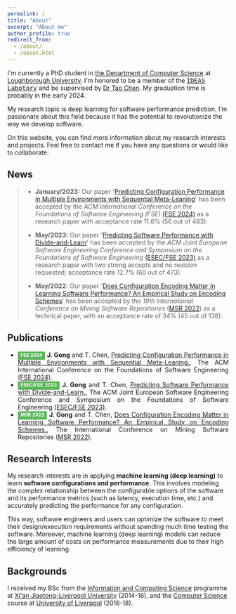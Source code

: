 ```yaml
---
permalink: /
title: "About"
excerpt: "About me"
author_profile: true
redirect_from: 
  - /about/
  - /about.html
---
```


I'm currently a PhD student in [the Department of Computer Science](https://www.lboro.ac.uk/departments/compsci/) 
at [Loughborough University](https://www.lboro.ac.uk/). I'm honored to be a member of the [<kbd>IDEAS Labotory</kbd>](https://ideas-labo.github.io/)
and be supervised by [Dr Tao Chen](https://scholar.google.co.uk/citations?user=K4teyvoAAAAJ&hl=en). My graduation time is probably in the early 2024.

My research topic is deep learning for software performance prediction. 
I’m passionate about this field because it has the potential to revolutionize the way we develop software. 

On this website, you can find more information about my research interests and projects. 
Feel free to contact me if you have any questions or would like to collaborate.

## News
>* **January/2023:** Our paper '[Predicting Configuration Performance in Multiple Environments with Sequential Meta-Leaning](https://arxiv.org/pdf/2306.06651)' has been accepted by the *ACM International Conference on the Foundations of Software Engineering (FSE)* [(FSE 2024)](https://conf.researchr.org/home/fse-2024) as a research paper with acceptance rate 11.6% (56 out of 483). 
>
>
>* **May/2023:** Our paper '[Predicting Software Performance with Divide-and-Learn](https://arxiv.org/pdf/2306.06651)' has been accepted by the *ACM Joint European Software Engineering Conference and Symposium on the Foundations of Software Engineering* [(ESEC/FSE 2023)](https://2023.esec-fse.org/) as a research paper with two strong accepts and no revision requested; acceptance rate 12.7% (60 out of 473). 
>
>
>* **May/2022:** Our paper '[Does Configuration Encoding Matter in Learning Software Performance? An Empirical Study on Encoding Schemes](https://arxiv.org/abs/2203.15988)' 
has been accepted by the *19th International Conference on Mining Software Repositories* ([MSR 2022](https://conf.researchr.org/details/msr-2022/msr-2022-technical-papers/1/Does-Configuration-Encoding-Matter-in-Learning-Software-Performance-An-Empirical-Stu)) 
as a technical paper, with an acceptance rate of 34% (45 out of 138).

## Publications
* <div style="text-align: justify"><span style="background-color:#5cb85c;display: inline;padding: .2em .6em .3em;font-size: 75%;font-weight: bold;line-height: 1;color: #ffffff;text-align: center;white-space: nowrap;vertical-align: baseline;border-radius: .25em;">FSE 2024</span>  <b>J. Gong</b> and T. Chen, <a href="https://arxiv.org/pdf/2306.06651">Predicting Configuration Performance in Multiple Environments with Sequential Meta-Leaning.</a>, The ACM International Conference on the Foundations of Software Engineering <a href="https://conf.researchr.org/home/fse-2024">(FSE 2024)</a>. </div>

* <div style="text-align: justify"><span style="background-color:#5cb85c;display: inline;padding: .2em .6em .3em;font-size: 75%;font-weight: bold;line-height: 1;color: #ffffff;text-align: center;white-space: nowrap;vertical-align: baseline;border-radius: .25em;">ESEC/FSE 2023</span>  <b>J. Gong</b> and T. Chen, <a href="https://arxiv.org/pdf/2306.06651">Predicting Software Performance with Divide-and-Learn.</a>, The ACM Joint European Software Engineering Conference and Symposium on the Foundations of Software Engineering <a href="https://2023.esec-fse.org/">(ESEC/FSE 2023)</a>. </div>

* <div style="text-align: justify"><span style="background-color:#5cb85c;display: inline;padding: .2em .6em .3em;font-size: 75%;font-weight: bold;line-height: 1;color: #ffffff;text-align: center;white-space: nowrap;vertical-align: baseline;border-radius: .25em;">MSR 2022</span>  <b>J. Gong</b> and T. Chen, <a href="https://arxiv.org/abs/2203.15988">Does Configuration Encoding Matter in Learning Software Performance? An Empirical Study on Encoding Schemes.</a>, The International Conference on Mining Software Repositories <a href="https://conf.researchr.org/details/msr-2022/msr-2022-technical-papers/1/Does-Configuration-Encoding-Matter-in-Learning-Software-Performance-An-Empirical-Stu">(MSR 2022)</a>. </div>


## Research Interests
My research interests are in applying **machine learning (deep learning)** to learn **software configurations and performance**. 
This involves modeling the complex relationship between the configurable options of the software and its performance metrics (such as latency, execution time, etc.) 
and accurately predicting the performance for any configuration. 

This way, software engineers and users can optimize the software to meet their design/execution requirements without spending much time testing the software. 
Moreover, machine learning (deep learning) models can reduce the large amount of costs on performance measurements due to their high efficiency of learning.

## Backgrounds
I received my BSc from the [Information and Computing Science](https://www.xjtlu.edu.cn/en/study/undergraduate/information-and-computing-science)
programme at [Xi'an Jiaotong-Liverpool University](https://www.xjtlu.edu.cn/) (2014-16), and 
the [Computer Science](https://www.liverpool.ac.uk/courses/2024/computer-science-bsc-hons) 
course at [University of Liverpool](https://www.liverpool.ac.uk/) (2016-18). 
